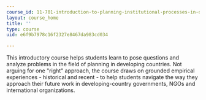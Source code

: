 ```yaml
---
course_id: 11-701-introduction-to-planning-institutional-processes-in-developing-countries-fall-2003
layout: course_home
title: ''
type: course
uid: e6f9b7978c16f2327e8467da983cd034

---
```

This introductory course helps students learn to pose questions and analyze problems in the field of planning in developing countries. Not arguing for one "right" approach, the course draws on grounded empirical experiences - historical and recent - to help students navigate the way they approach their future work in developing-country governments, NGOs and international organizations.
